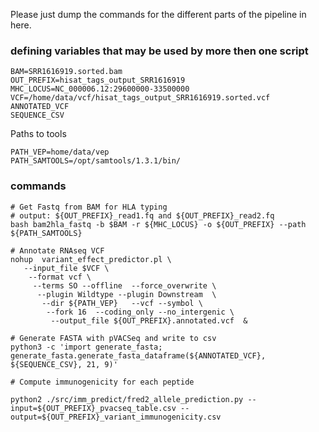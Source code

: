 Please just dump the commands for the different parts of the pipeline in here.

### defining variables that may be used by more then one script

```
BAM=SRR1616919.sorted.bam
OUT_PREFIX=hisat_tags_output_SRR1616919
MHC_LOCUS=NC_000006.12:29600000-33500000
VCF=/home/data/vcf/hisat_tags_output_SRR1616919.sorted.vcf 
ANNOTATED_VCF
SEQUENCE_CSV
```

Paths to tools

```
PATH_VEP=home/data/vep
PATH_SAMTOOLS=/opt/samtools/1.3.1/bin/
```

### commands


```
# Get Fastq from BAM for HLA typing
# output: ${OUT_PREFIX}_read1.fq and ${OUT_PREFIX}_read2.fq
bash bam2hla_fastq -b $BAM -r ${MHC_LOCUS} -o ${OUT_PREFIX} --path ${PATH_SAMTOOLS} 

# Annotate RNAseq VCF
nohup  variant_effect_predictor.pl \
   --input_file $VCF \
    --format vcf \
     --terms SO --offline  --force_overwrite \
      --plugin Wildtype --plugin Downstream  \
       --dir ${PATH_VEP}   --vcf --symbol \
        --fork 16  --coding_only --no_intergenic \
         --output_file ${OUT_PREFIX}.annotated.vcf  & 

# Generate FASTA with pVACSeq and write to csv
python3 -c 'import generate_fasta; generate_fasta.generate_fasta_dataframe(${ANNOTATED_VCF}, ${SEQUENCE_CSV}, 21, 9)' 

# Compute immunogenicity for each peptide

python2 ./src/imm_predict/fred2_allele_prediction.py --input=${OUT_PREFIX}_pvacseq_table.csv --output=${OUT_PREFIX}_variant_immunogenicity.csv
```
